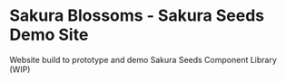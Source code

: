 # Sakura Blossoms - Sakura Seeds Demo Site 


Website build to prototype and demo Sakura Seeds Component Library (WIP)